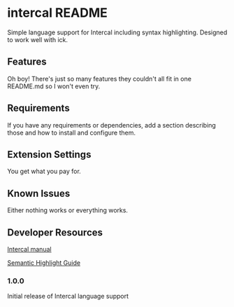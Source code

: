 # intercal README

Simple language support for Intercal including syntax  highlighting. Designed to work well with ick.

## Features

Oh boy! There's just so many features they couldn't all fit in one README.md so I won't even try.
## Requirements

If you have any requirements or dependencies, add a section describing those and how to install and configure them.

## Extension Settings

You get what you pay for.

## Known Issues

Either nothing works or everything works.

## Developer Resources

[Intercal manual](https://3e8.org/pub/intercal.pdf)

[Semantic Highlight Guide](https://code.visualstudio.com/api/language-extensions/semantic-highlight-guide#theming)


### 1.0.0

Initial release of Intercal language support
